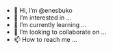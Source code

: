 - 👋 Hi, I’m @enesbuko
- 👀 I’m interested in ...
- 🌱 I’m currently learning ...
- 💞️ I’m looking to collaborate on ...
- 📫 How to reach me ...

<!---
enesbuko/enesbuko is a ✨ special ✨ repository because its `README.md` (this file) appears on your GitHub profile.
You can click the Preview link to take a look at your changes.
--->
